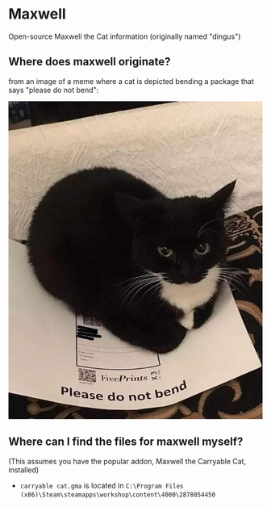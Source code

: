 # Maxwell

Open-source Maxwell the Cat information (originally named "dingus")

## Where does maxwell originate?

from an image of a meme where a cat is depicted bending a package that says "please do not bend":

![image](images/please-do-not-bend.jpg)

## Where can I find the files for maxwell myself?

(This assumes you have the popular addon, Maxwell the Carryable Cat, installed)

- `carryable cat.gma` is located in `C:\Program Files (x86)\Steam\steamapps\workshop\content\4000\2878054450`
